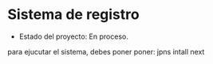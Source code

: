 <h1> Sistema de registro</h1>

- Estado del proyecto: En proceso.

para ejucutar el sistema, debes poner poner:
jpns intall next
